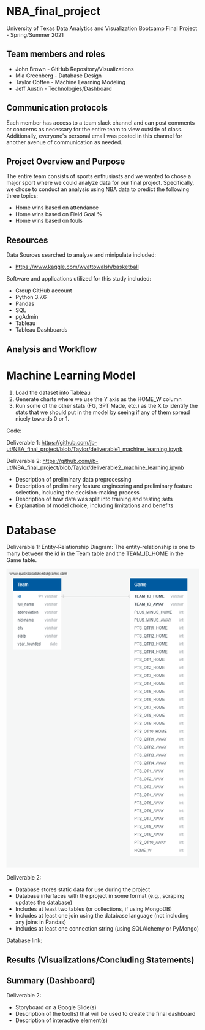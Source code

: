 # NBA_final_project
University of Texas Data Analytics and Visualization Bootcamp Final Project - Spring/Summer 2021 

## Team members and roles
- John Brown - GitHub Repository/Visualizations
- Mia Greenberg - Database Design
- Taylor Coffee - Machine Learning Modeling
- Jeff Austin - Technologies/Dashboard

## Communication protocols 

Each member has access to a team slack channel and can post comments or concerns as necessary for the entire team to view outside of class.  Additionally, everyone's personal email was posted in this channel for another avenue of communication as needed.

## Project Overview and Purpose
The entire team consists of sports enthusiasts and we wanted to chose a major sport where we could analyze data for our final project.  Specifically, we chose to conduct an analysis using NBA data to predict the following three topics:

- Home wins based on attendance
- Home wins based on Field Goal %
- Home wins based on fouls

## Resources
Data Sources searched to analyze and minipulate included:
- https://www.kaggle.com/wyattowalsh/basketball

Software and applications utilized for this study included:
- Group GitHub account
- Python 3.7.6
- Pandas
- SQL
- pgAdmin
- Tableau
- Tableau Dashboards

## Analysis and Workflow

# Machine Learning Model

1. Load the dataset into Tableau
2. Generate charts where we use the Y axis as the HOME_W column
3. Run some of the other stats (FG, 3PT Made, etc.) as the X to identify the stats that we should put in the model by seeing if any of them spread nicely towards 0 or 1.

Code:

Deliverable 1: https://github.com/jb-ut/NBA_final_project/blob/Taylor/deliverable1_machine_learning.ipynb

Deliverable 2: https://github.com/jb-ut/NBA_final_project/blob/Taylor/deliverable2_machine_learning.ipynb

- Description of preliminary data preprocessing
- Description of preliminary feature engineering and preliminary feature selection, including the decision-making process
- Description of how data was split into training and testing sets
- Explanation of model choice, including limitations and benefits

# Database

Deliverable 1: Entity-Relationship Diagram: The entity-relationship is one to many between the id in the Team table and the TEAM_ID_HOME in the Game table.  

![alt text](https://github.com/jb-ut/NBA_final_project/blob/Mia/ERD_NBA_FInal%20Project.png)

Deliverable 2:

- Database stores static data for use during the project
- Database interfaces with the project in some format (e.g., scraping updates the database)
- Includes at least two tables (or collections, if using MongoDB)
- Includes at least one join using the database language (not including any joins in Pandas)
- Includes at least one connection string (using SQLAlchemy or PyMongo)

Database link: 

## Results (Visualizations/Concluding Statements)

## Summary (Dashboard)

Deliverable 2:

- Storyboard on a Google Slide(s)
- Description of the tool(s) that will be used to create the final dashboard
- Description of interactive element(s)


